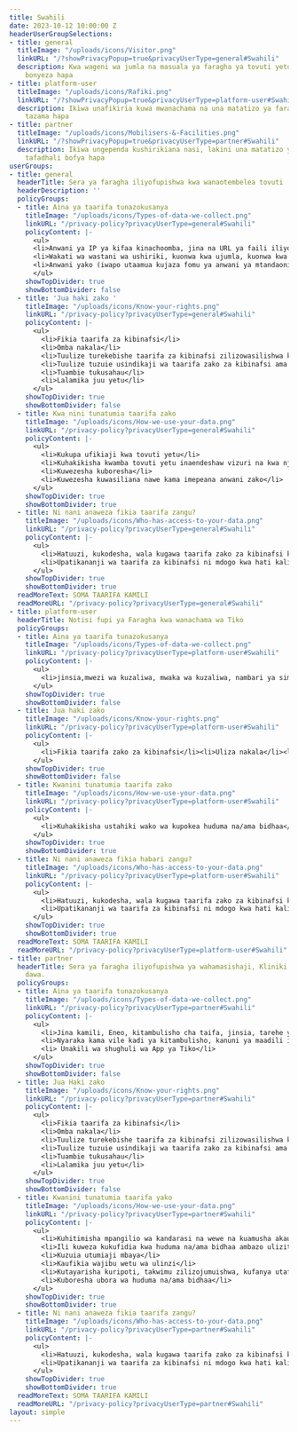 ```yaml
---
title: Swahili
date: 2023-10-12 10:00:00 Z
headerUserGroupSelections:
- title: general
  titleImage: "/uploads/icons/Visitor.png"
  linkURL: "/?showPrivacyPopup=true&privacyUserType=general#Swahili"
  description: Kwa wageni wa jumla na masuala ya faragha ya tovuti yetu, tafadhali
    bonyeza hapa
- title: platform-user
  titleImage: "/uploads/icons/Rafiki.png"
  linkURL: "/?showPrivacyPopup=true&privacyUserType=platform-user#Swahili"
  description: Ikiwa unafikiria kuwa mwanachama na una matatizo ya faragha, tafadhali
    tazama hapa
- title: partner
  titleImage: "/uploads/icons/Mobilisers-&-Facilities.png"
  linkURL: "/?showPrivacyPopup=true&privacyUserType=partner#Swahili"
  description: Ikiwa ungependa kushirikiana nasi, lakini una matatizo ya faragha,
    tafadhali bofya hapa
userGroups:
- title: general
  headerTitle: Sera ya faragha iliyofupishwa kwa wanaotembelea tovuti
  headerDescription: ''
  policyGroups:
  - title: Aina ya taarifa tunazokusanya
    titleImage: "/uploads/icons/Types-of-data-we-collect.png"
    linkURL: "/privacy-policy?privacyUserType=general#Swahili"
    policyContent: |-
      <ul>
      <li>Anwani ya IP ya kifaa kinachoomba, jina na URL ya faili iliyoombwa, tovuti ambayo ufikiaji hupatikana (“URL ya rufaa”), kivinjari kilichotumiwa na, ambapo inahusika mfumo wa uendeshaji wa kifaa chako na kitambulisho cha mtoaji wako wa ufikiaji.</li>
      <li>Wakati wa wastani wa ushiriki, kuonwa kwa ujumla, kuonwa kwa ukurasa, shughuli kwa wakati, watumizi kwa kila nchi na mji (baada tu ya kupeana ruhusa ya kutumia cookies)</li>
      <li>Anwani yako (iwapo utaamua kujaza fomu ya anwani ya mtandaoni)</li>
      </ul>
    showTopDivider: true
    showBottomDivider: false
  - title: 'Jua haki zako '
    titleImage: "/uploads/icons/Know-your-rights.png"
    linkURL: "/privacy-policy?privacyUserType=general#Swahili"
    policyContent: |-
      <ul>
        <li>Fikia taarifa za kibinafsi</li>
        <li>Omba nakala</li>
        <li>Tuulize turekebishe taarifa za kibinafsi zilizowasilishwa kwetu</li>
        <li>Tuulize tuzuie usindikaji wa taarifa zako za kibinafsi ama kupinga usindikaji wao</li>
        <li>Tuambie tukusahau</li>
        <li>Lalamika juu yetu</li>
      </ul>
    showTopDivider: true
    showBottomDivider: false
  - title: Kwa nini tunatumia taarifa zako
    titleImage: "/uploads/icons/How-we-use-your-data.png"
    linkURL: "/privacy-policy?privacyUserType=general#Swahili"
    policyContent: |-
      <ul>
        <li>Kukupa ufikiaji kwa tovuti yetu</li>
        <li>Kuhakikisha kwamba tovuti yetu inaendeshaw vizuri na kwa njia salama</li>
        <li>Kuwezesha kuboresha</li>
        <li>Kuwezesha kuwasiliana nawe kama imepeana anwani zako</li>
      </ul>
    showTopDivider: true
    showBottomDivider: true
  - title: Ni nani anaweza fikia taarifa zangu?
    titleImage: "/uploads/icons/Who-has-access-to-your-data.png"
    linkURL: "/privacy-policy?privacyUserType=general#Swahili"
    policyContent: |-
      <ul>
        <li>Hatuuzi, kukodesha, wala kugawa taarifa zako za kibinafsi kwa madhumuni ya kibiashara (Ikiwemo masoko ya moja kwa moja)</li>
        <li>Upatikananji wa taarifa za kibinafsi ni mdogo kwa hati kali kwa msingi wa kutaka kujua na hupeanwa kwa baadhi ya wafanyikazi wetu na/ama wahusika wa tatu tunaofanya kazi nao ambao wamefungwa na usiri</li>
      </ul>
    showTopDivider: true
    showBottomDivider: true
  readMoreText: SOMA TAARIFA KAMILI
  readMoreURL: "/privacy-policy?privacyUserType=general#Swahili"
- title: platform-user
  headerTitle: Notisi fupi ya Faragha kwa wanachama wa Tiko
  policyGroups:
  - title: Aina ya taarifa tunazokusanya
    titleImage: "/uploads/icons/Types-of-data-we-collect.png"
    linkURL: "/privacy-policy?privacyUserType=platform-user#Swahili"
    policyContent: |-
      <ul>
        <li>jinsia,mwezi wa kuzaliwa, mwaka wa kuzaliwa, nambari ya simu (kama unayo na unataka kupeana)</li><li>Aina ya huduma na/ama bidhaa ambayo umepokea pamoja na tarehe na kituo ulichotembelea, Miles za Tiko ambazo ulituzwa</li><li>Mfano wa sauti (katika baadhi ya kesi)</li>
      </ul>
    showTopDivider: true
    showBottomDivider: false
  - title: Jua haki zako
    titleImage: "/uploads/icons/Know-your-rights.png"
    linkURL: "/privacy-policy?privacyUserType=platform-user#Swahili"
    policyContent: |-
      <ul>
        <li>Fikia taarifa zako za kibinafsi</li><li>Uliza nakala</li><li>Tuulize turekebishe taarifa za kibinafsi zilizowasilishwa kwetu</li><li>Tuombe tukusahau</li><li>Lalamika juu yetu</li>
      </ul>
    showTopDivider: true
    showBottomDivider: false
  - title: Kwanini tunatumia taarifa zako
    titleImage: "/uploads/icons/How-we-use-your-data.png"
    linkURL: "/privacy-policy?privacyUserType=platform-user#Swahili"
    policyContent: |-
      <ul>
        <li>Kuhakikisha ustahiki wako wa kupokea huduma na/ama bidhaa</li><li>Ili kuweza kufidia wanao toa huduma na wachuuzi wa huduma na/ama bidhaa ambazo umepokea</li><li>Ili kukuzawadi Miles za Tiko</li><li>Ili kuwasiliana na wewe kukuza huduma,bidhaa na/ama ujumbe ambao tuaamini unaweza kuwa wa kuvutia kwako</li><li>Kuboresha bidhaa/huduma ambazo unapokea</li><li>Kuzuia utumizi mbaya,m kufanya utafitix, kutayarisha takwimu zilizojumuishwa, na kuwa chini ya ukaguzi</li>
      </ul>
    showTopDivider: true
    showBottomDivider: true
  - title: Ni nani anaweza fikia habari zangu?
    titleImage: "/uploads/icons/Who-has-access-to-your-data.png"
    linkURL: "/privacy-policy?privacyUserType=platform-user#Swahili"
    policyContent: |-
      <ul>
        <li>Hatuuzi, kukodesha, wala kugawa taarifa zako za kibinafsi kwa madhumuni ya kibiashara</li>
        <li>Upatikananji wa taarifa za kibinafsi ni mdogo kwa hati kali kwa msingi wa kutaka kujua na hupeanwa kwa baadhi ya wafanyikazi wetu na/ama wahusika wa tatu tunaofanya kazi nao ambao wamefungwa na usiri</li>
      </ul>
    showTopDivider: true
    showBottomDivider: true
  readMoreText: SOMA TAARIFA KAMILI
  readMoreURL: "/privacy-policy?privacyUserType=platform-user#Swahili"
- title: partner
  headerTitle: Sera ya faragha iliyofupishwa ya wahamasishaji, Kliniki na duka za
    dawa.
  policyGroups:
  - title: Aina ya taarifa tunazokusanya
    titleImage: "/uploads/icons/Types-of-data-we-collect.png"
    linkURL: "/privacy-policy?privacyUserType=partner#Swahili"
    policyContent: |-
      <ul>
        <li>Jina kamili, Eneo, kitambulisho cha taifa, jinsia, tarehe ya kuzaliwa, nambari ya simu ya rununu, picha ya uso (kwa kusudi la kutambua uso)</li>
        <li>Nyaraka kama vile kadi ya kitambulisho, kanuni ya maadili iliyotiwa sahihi, barua ya makubaliano.</li>
        <li> Unakili wa shughuli wa App ya Tiko</li>
      </ul>
    showTopDivider: true
    showBottomDivider: false
  - title: Jua Haki zako
    titleImage: "/uploads/icons/Know-your-rights.png"
    linkURL: "/privacy-policy?privacyUserType=partner#Swahili"
    policyContent: |-
      <ul>
        <li>Fikia taarifa za kibinafsi</li>
        <li>Omba nakala</li>
        <li>Tuulize turekebishe taarifa za kibinafsi zilizowasilishwa kwetu.</li>
        <li>Tuulize tuzuie usindikaji wa taarifa zako za kibinafsi ama kupinga usindikaji wao.</li>
        <li>Tuambie tukusahau</li>
        <li>Lalamika juu yetu</li>
      </ul>
    showTopDivider: true
    showBottomDivider: false
  - title: Kwanini tunatumia taarifa yako
    titleImage: "/uploads/icons/How-we-use-your-data.png"
    linkURL: "/privacy-policy?privacyUserType=partner#Swahili"
    policyContent: |-
      <ul>
        <li>Kuhitimisha mpangilio wa kandarasi na wewe na kuamusha akaunti yako kwa jukwaa la Tiko</li>
        <li>Ili kuweza kukufidia kwa huduma na/ama bidhaa ambazo ulizitoa.</li>
        <li>Kuzuia utumiaji mbaya</li>
        <li>Kaufikia wajibu wetu wa ulinzi</li>
        <li>Kutayarisha kuripoti, takwimu zilizojumuishwa, kufanya utafiti na kwa chini ya ukaguzi</li>
        <li>Kuboresha ubora wa huduma na/ama bidhaa</li>
      </ul>
    showTopDivider: true
    showBottomDivider: true
  - title: Ni nani anaweza fikia taarifa zangu?
    titleImage: "/uploads/icons/Who-has-access-to-your-data.png"
    linkURL: "/privacy-policy?privacyUserType=partner#Swahili"
    policyContent: |-
      <ul>
        <li>Hatuuzi, kukodesha, wala kugawa taarifa zako za kibinafsi kwa madhumuni ya kibiashara (Ikiwemo masoko ya moja kwa moja).</li>
        <li>Upatikananji wa taarifa za kibinafsi ni mdogo kwa hati kali kwa msingi wa kutaka kujua na inagawanywa kwa baadhi ya wafanyikazi wetu na/ama wahusika wa tatu tunaofanya kazi nao ambao wamefungwa na mkataba wa usiri na kutofichua.</li>
      </ul>
    showTopDivider: true
    showBottomDivider: true
  readMoreText: SOMA TAARIFA KAMILI
  readMoreURL: "/privacy-policy?privacyUserType=partner#Swahili"
layout: simple
---
```


